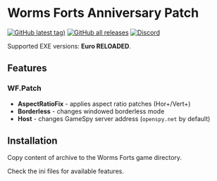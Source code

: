 # Worms Forts Anniversary Patch

[![GitHub latest tag)](https://img.shields.io/github/v/tag/heatray/WFPatch?label=latest)](https://github.com/heatray/WFPatch/releases/latest) [![GitHub all releases](https://img.shields.io/github/downloads/heatray/WFPatch/total)](https://github.com/heatray/WFPatch/releases) [![Discord](https://img.shields.io/discord/455020679696482306?label=W4Tweaks&logo=discord&logoColor=white)](https://discord.gg/GvJ38qEEAQ)

Supported EXE versions: **Euro RELOADED**.

## Features

### WF.Patch

* **AspectRatioFix** - applies aspect ratio patches (Hor+/Vert+)
* **Borderless** - changes windowed borderless mode
* **Host** - changes GameSpy server address (`openspy.net` by default)

## Installation

Copy content of archive to the Worms Forts game directory.

Check the ini files for available features.
